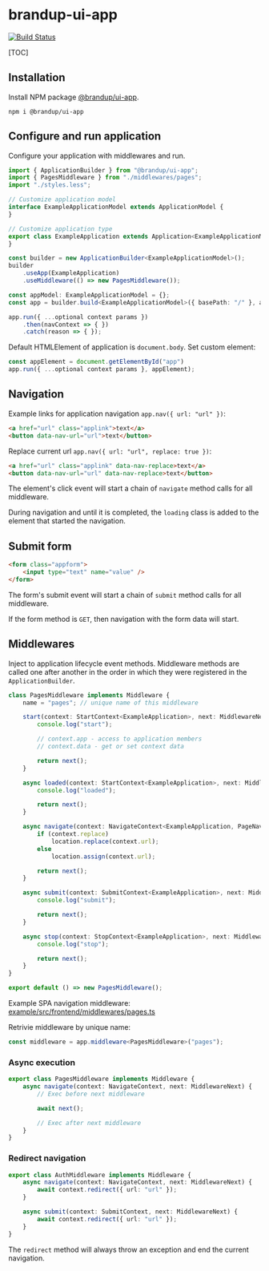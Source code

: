 # brandup-ui-app

[![Build Status](https://dev.azure.com/brandup/BrandUp%20Core/_apis/build/status%2FBrandUp%2Fbrandup-ui?branchName=master)]()

[TOC]

## Installation

Install NPM package [@brandup/ui-app](https://www.npmjs.com/package/@brandup/ui-app).

```
npm i @brandup/ui-app
```

## Configure and run application

Configure your application with middlewares and run.

```typescript
import { ApplicationBuilder } from "@brandup/ui-app";
import { PagesMiddleware } from "./middlewares/pages";
import "./styles.less";

// Customize application model
interface ExampleApplicationModel extends ApplicationModel {
}

// Customize application type
export class ExampleApplication extends Application<ExampleApplicationModel> {
}

const builder = new ApplicationBuilder<ExampleApplicationModel>();
builder
	.useApp(ExampleApplication)
	.useMiddleware(() => new PagesMiddleware());

const appModel: ExampleApplicationModel = {};
const app = builder.build<ExampleApplicationModel>({ basePath: "/" }, appModel);

app.run({ ...optional context params })
	.then(navContext => { })
	.catch(reason => { });
```

Default HTMLElement of application is `document.body`. Set custom element:

```typescript
const appElement = document.getElementById("app")
app.run({ ...optional context params }, appElement);
```

## Navigation

Example links for application navigation `app.nav({ url: "url" })`:

```html
<a href="url" class="applink">text</a>
<button data-nav-url="url">text</button>
```

Replace current url `app.nav({ url: "url", replace: true })`:

```html
<a href="url" class="applink" data-nav-replace>text</a>
<button data-nav-url="url" data-nav-replace>text</button>
```

The element's click event will start a chain of `navigate` method calls for all middleware.

During navigation and until it is completed, the `loading` class is added to the element that started the navigation.

## Submit form

```html
<form class="appform">
	<input type="text" name="value" />
</form>
```

The form's submit event will start a chain of `submit` method calls for all middleware.

If the form method is `GET`, then navigation with the form data will start.

## Middlewares

Inject to application lifecycle event methods. Middleware methods are called one after another in the order in which they were registered in the `ApplicationBuilder`.

```typescript
class PagesMiddleware implements Middleware {
	name = "pages"; // unique name of this middleware

    start(context: StartContext<ExampleApplication>, next: MiddlewareNext) {
        console.log("start");

		// context.app - access to application members
		// context.data - get or set context data

		return next();
    }

    async loaded(context: StartContext<ExampleApplication>, next: MiddlewareNext) {
        console.log("loaded");

		return next();
    }

    async navigate(context: NavigateContext<ExampleApplication, PageNavigationData>, next: MiddlewareNext) {
        if (context.replace)
            location.replace(context.url);
        else
            location.assign(context.url);

		return next();
    }

    async submit(context: SubmitContext<ExampleApplication>, next: MiddlewareNext) {
        console.log("submit");

		return next();
    }

    async stop(context: StopContext<ExampleApplication>, next: MiddlewareNext) {
        console.log("stop");

		return next();
    }
}

export default () => new PagesMiddleware();
```

Example SPA navigation middleware: [example/src/frontend/middlewares/pages.ts](/example/src/frontend/middlewares/pages.ts)

Retrivie middleware by unique name:

```typescript
const middleware = app.middleware<PagesMiddleware>("pages");
```

### Async execution

```typescript
export class PagesMiddleware implements Middleware {
	async navigate(context: NavigateContext, next: MiddlewareNext) {
        // Exec before next middleware

		await next();

        // Exec after next middleware
    }
}
```

### Redirect navigation

```typescript
export class AuthMiddleware implements Middleware {
	async navigate(context: NavigateContext, next: MiddlewareNext) {
        await context.redirect({ url: "url" });
    }

	async submit(context: SubmitContext, next: MiddlewareNext) {
        await context.redirect({ url: "url" });
    }
}
```

The `redirect` method will always throw an exception and end the current navigation.